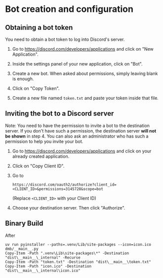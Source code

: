 # Bot creation and configuration

## Obtaining a bot token

You need to obtain a bot token to log into Discord's server.

1. Go to <https://discord.com/developers/applications> and click on "New
   Application".

2. Inside the settings panel of your new application, click on "Bot".

3. Create a new bot. When asked about permissions, simply leaving blank is
   enough.

4. Click on "Copy Token".

5. Create a new file named `token.txt` and paste your token inside that file.

## Inviting the bot to a Discord server

Note: You need to have the permission to invite a bot to the destination server.
If you don't have such a permission, the destination server **will not be
shown** in step 4. You can also ask an administrator who has such a permission
to help you invite your bot.

1. Go to <https://discord.com/developers/applications> and click on your already
   created application.

2. Click on "Copy Client ID".

3. Go to
   ```
   https://discord.com/oauth2/authorize?client_id=<CLIENT_ID>&permissions=3145728&scope=bot
   ```
   (Replace `<CLIENT_ID>` with your Client ID)

4. Choose your destination server. Then click "Authorize".

## Binary Build
After
```
uv run pyinstaller --paths=.venv/Lib/site-packages --icon=icon.ico dmb/__main__.py
Copy-Item -Path ".venv\Lib\site-packages\*" -Destination "dist\__main__\_internal" -Recurse
Copy-Item -Path "token.txt" -Destination "dist\__main__\token.txt"
Copy-Item -Path "icon.ico" -Destination "dist\__main__\_internal\icon.ico"
```
